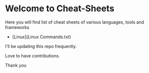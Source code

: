 # Welcome to Cheat-Sheets

Here you will find list of cheat sheets of 
various languages, tools and frameworks 

- [Linux](Linux Commands.txt)

I'll be updating this repo frequently.

Love to have contributions.

Thank you



